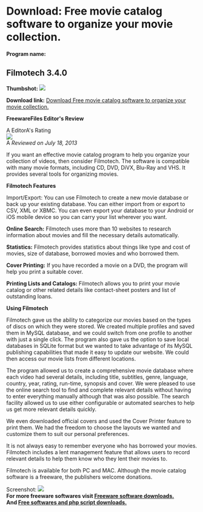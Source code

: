 # Download: Free movie catalog software to organize your movie collection.

**Program name:**

## Filmotech 3.4.0

  
**Thumbshot:** ![](http://www.freewarefiles.com/screenshot/filmotech_md.jpg)   
  
**Download link:** [Download Free movie catalog software to organize your movie collection.](http://freesoftwares.boysofts.com/Filmotech_program_89667.html)  
  


**FreewareFiles Editor's Review**  
  


A EditorA's Rating  
![](http://www.freewarefiles.com/images/rating/5.gif)  
A _Reviewed on July 18, 2013_  
  
If you want an effective movie catalog program to help you organize your collection of videos, then consider Filmotech. The software is compatible with many movie formats, including CD, DVD, DiVX, Blu-Ray and VHS. It provides several tools for organizing movies. 

**Filmotech Features**

Import/Export: You can use Filmotech to create a new movie database or back up your existing database. You can either import from or export to CSV, XML or XBMC. You can even export your database to your Android or iOS mobile device so you can carry your list wherever you want. 

**Online Search:** Filmotech uses more than 10 websites to research information about movies and fill the necessary details automatically. 

**Statistics:** Filmotech provides statistics about things like type and cost of movies, size of database, borrowed movies and who borrowed them.

**Cover Printing:** If you have recorded a movie on a DVD, the program will help you print a suitable cover.

**Printing Lists and Catalogs:** Filmotech allows you to print your movie catalog or other related details like contact-sheet posters and list of outstanding loans.

**Using Filmotech**

Filmotech gave us the ability to categorize our movies based on the types of discs on which they were stored. We created multiple profiles and saved them in MySQL database, and we could switch from one profile to another with just a single click. The program also gave us the option to save local databases in SQLite format but we wanted to take advantage of its MySQL publishing capabilities that made it easy to update our website. We could then access our movie lists from different locations.

The program allowed us to create a comprehensive movie database where each video had several details, including title, subtitles, genre, language, country, year, rating, run-time, synopsis and cover. We were pleased to use the online search tool to find and complete relevant details without having to enter everything manually although that was also possible. The search facility allowed us to use either configurable or automated searches to help us get more relevant details quickly.

We even downloaded official covers and used the Cover Printer feature to print them. We had the freedom to choose the layouts we wanted and customize them to suit our personal preferences. 

It is not always easy to remember everyone who has borrowed your movies. Filmotech includes a lent management feature that allows users to record relevant details to help them know who they lent their movies to.

Filmotech is available for both PC and MAC. Although the movie catalog software is a freeware, the publishers welcome donations. 

  
  
Screenshot: ![](http://www.freewarefiles.com/screenshot/filmotech.jpg)   
**For more freeware softwares visit [Freeware software downloads.](http://freesoftwares.boysofts.com/)**   
**And [Free softwares and php script downloads.](http://www.boysofts.com/)**
